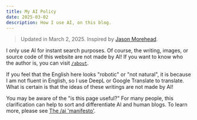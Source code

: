 ```yaml
---
title: My AI Policy
date: 2025-03-02
description: How I use AI, on this blog.
---
```


> Updated in March 2, 2025. Inspired by [Jason Morehead](https://opus.ing/ai).

I only use AI for instant search purposes. Of course, the writing, images, or source code of this website are not made by AI! If you want to know who the author is, you can visit [`/about`](/about).

If you feel that the English here looks "robotic" or "not natural", it is because I am not fluent in English, so I use DeepL or Google Translate to translate. What is certain is that the ideas of these writings are not made by AI!

You may be aware of the "is this page useful?" For many people, this clarification can help to sort and differentiate AI and human blogs. To learn more, please see [The /ai 'manifesto'](https://www.bydamo.la/p/ai-manifesto).
